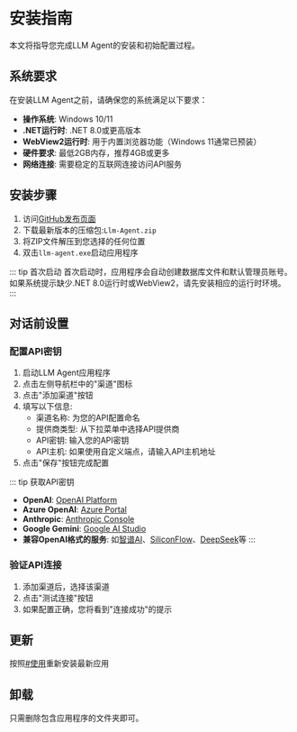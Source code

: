 # 安装指南

本文将指导您完成LLM Agent的安装和初始配置过程。

## 系统要求

在安装LLM Agent之前，请确保您的系统满足以下要求：

- **操作系统**: Windows 10/11
- **.NET运行时**: .NET 8.0或更高版本
- **WebView2运行时**: 用于内置浏览器功能（Windows 11通常已预装）
- **硬件要求**: 最低2GB内存，推荐4GB或更多
- **网络连接**: 需要稳定的互联网连接访问API服务

## 安装步骤

1. 访问[GitHub发布页面](https://github.com/rbetree/llm-agent/releases)
2. 下载最新版本的压缩包:`Llm-Agent.zip`
3. 将ZIP文件解压到您选择的任何位置
4. 双击`llm-agent.exe`启动应用程序

::: tip 首次启动
首次启动时，应用程序会自动创建数据库文件和默认管理员账号。如果系统提示缺少.NET 8.0运行时或WebView2，请先安装相应的运行时环境。
:::

## 对话前设置

### 配置API密钥

1. 启动LLM Agent应用程序
2. 点击左侧导航栏中的"渠道"图标
3. 点击"添加渠道"按钮
4. 填写以下信息:
   - 渠道名称: 为您的API配置命名
   - 提供商类型: 从下拉菜单中选择API提供商
   - API密钥: 输入您的API密钥
   - API主机: 如果使用自定义端点，请输入API主机地址
5. 点击"保存"按钮完成配置

::: tip 获取API密钥
- **OpenAI**: [OpenAI Platform](https://platform.openai.com/api-keys)
- **Azure OpenAI**: [Azure Portal](https://portal.azure.com/)
- **Anthropic**: [Anthropic Console](https://console.anthropic.com/keys)
- **Google Gemini**: [Google AI Studio](https://aistudio.google.com/app/apikey)
- **兼容OpenAI格式的服务**: 如[智谱AI](https://open.bigmodel.cn/)、[SiliconFlow](https://siliconflow.cn/)、[DeepSeek](https://platform.deepseek.com/api_keys)等
:::

### 验证API连接

1. 添加渠道后，选择该渠道
2. 点击"测试连接"按钮
3. 如果配置正确，您将看到"连接成功"的提示

## 更新

按照[#使用](#使用)重新安装最新应用

## 卸载

只需删除包含应用程序的文件夹即可。